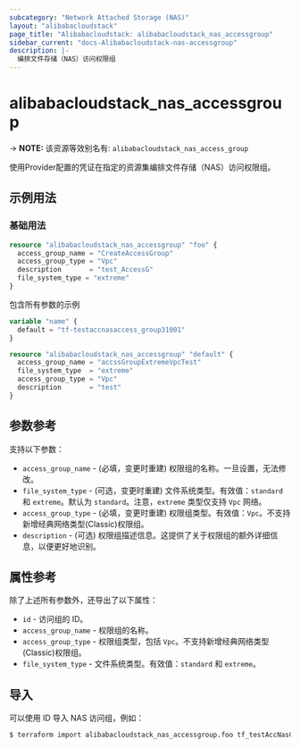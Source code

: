 ```yaml
---
subcategory: "Network Attached Storage (NAS)"
layout: "alibabacloudstack"
page_title: "Alibabacloudstack: alibabacloudstack_nas_accessgroup"
sidebar_current: "docs-Alibabacloudstack-nas-accessgroup"
description: |- 
  编排文件存储（NAS）访问权限组
---
```


# alibabacloudstack_nas_accessgroup
-> **NOTE:** 该资源等效别名有: `alibabacloudstack_nas_access_group`

使用Provider配置的凭证在指定的资源集编排文件存储（NAS）访问权限组。

## 示例用法

### 基础用法

```terraform
resource "alibabacloudstack_nas_accessgroup" "foo" {
  access_group_name = "CreateAccessGroup"
  access_group_type = "Vpc"
  description       = "test_AccessG"
  file_system_type = "extreme"
}
```

包含所有参数的示例

```terraform
variable "name" {
  default = "tf-testaccnasaccess_group31001"
}

resource "alibabacloudstack_nas_accessgroup" "default" {
  access_group_name = "accssGroupExtremeVpcTest"
  file_system_type  = "extreme"
  access_group_type = "Vpc"
  description       = "test"
}
```

## 参数参考

支持以下参数：

* `access_group_name` - (必填，变更时重建) 权限组的名称。一旦设置，无法修改。
* `file_system_type` - (可选，变更时重建) 文件系统类型。有效值：`standard` 和 `extreme`。默认为 `standard`。注意，`extreme` 类型仅支持 `Vpc` 网络。
* `access_group_type` - (必填，变更时重建) 权限组类型。有效值：`Vpc`。不支持新增经典网络类型(Classic)权限组。
* `description` - (可选) 权限组描述信息。这提供了关于权限组的额外详细信息，以便更好地识别。

## 属性参考

除了上述所有参数外，还导出了以下属性：

* `id` - 访问组的 ID。
* `access_group_name` - 权限组的名称。
* `access_group_type` - 权限组类型，包括 `Vpc`。不支持新增经典网络类型(Classic)权限组。
* `file_system_type` - 文件系统类型。有效值：`standard` 和 `extreme`。

## 导入

可以使用 ID 导入 NAS 访问组，例如：

```bash
$ terraform import alibabacloudstack_nas_accessgroup.foo tf_testAccNasConfig:standard
```